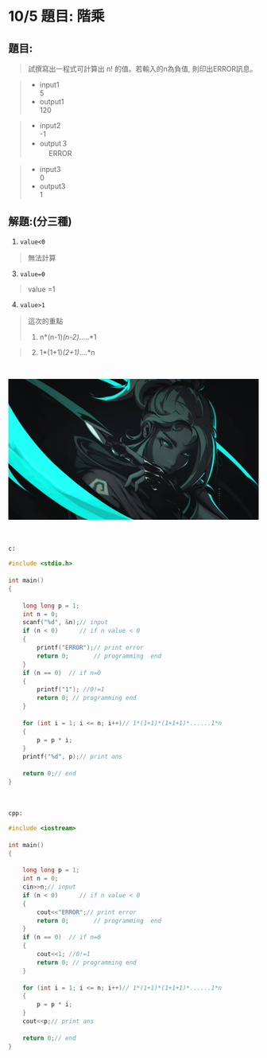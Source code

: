 # 10/5 題目: 階乘

## 題目:
> 試撰寫出一程式可計算出 n! 的值。若輸入的n為負值, 則印出ERROR訊息。 <br>

> * input1 <br>
> 5 <br>
> * output1 <br>
> 120 <br>

> * input2 <br>
> -1<br>
> * output３ <br>　
> ERROR <br>

> * input3 <br>
> 0 <br>
> * output3 <br>
> 1 <br>

## 解題:(分三種)
1. `value<0`
>無法計算
3. `value=0`
>value =1
4. `value>1`
>這次的重點<br>
>1. n*(n-1)*(n-2)*.....*1 <br>

>2. 1*(1+1)*(2+1)*....*n <br>
<br>

![](https://github.com/archie0732/pu-computer-programming-G1-hw/blob/main/picture/valorant-jett-cyan-ovb3j698gvees4fk.jpg)
   


<br>

`c:`

``` c
#include <stdio.h>

int main()
{

    long long p = 1; 
    int n = 0;
    scanf("%d", &n);// input
    if (n < 0)      // if n value < 0 
    {
        printf("ERROR");// print error
        return 0;       // programming  end
    }
    if (n == 0)  // if n=0
    {
        printf("1"); //0!=1
        return 0; // programming end
    }

    for (int i = 1; i <= n; i++)// 1*(1+1)*(1+1+1)*......1*n
    {
        p = p * i;
    }
    printf("%d", p);// print ans

    return 0;// end
}
```
<br>

`cpp:`
```cpp
#include <iostream>

int main()
{

    long long p = 1; 
    int n = 0;
    cin>>n;// input
    if (n < 0)      // if n value < 0 
    {
        cout<<"ERROR";// print error
        return 0;       // programming  end
    }
    if (n == 0)  // if n=0
    {
        cout<<1; //0!=1
        return 0; // programming end
    }

    for (int i = 1; i <= n; i++)// 1*(1+1)*(1+1+1)*......1*n
    {
        p = p * i;
    }
    cout<<p;// print ans

    return 0;// end
}
```

